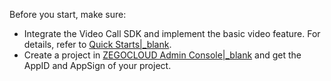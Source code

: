 Before you start, make sure:

- Integrate the Video Call SDK and implement the basic video feature. For details, refer to [Quick Starts\|_blank](!Quick_start_Integrate_Implementation).
- Create a project in [ZEGOCLOUD Admin Console\|_blank](https://console.zegocloud.com/) and get the AppID and AppSign of your project.
